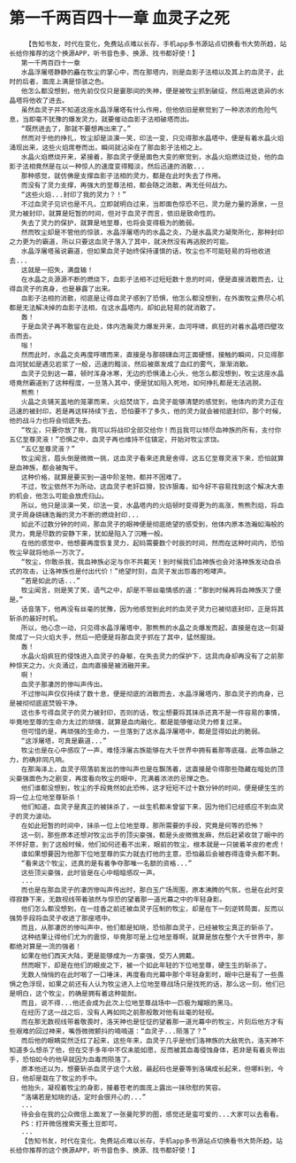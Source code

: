 # 第一千两百四十一章 血灵子之死
        【告知书友，时代在变化，免费站点难以长存，手机app多书源站点切换看书大势所趋，站长给你推荐的这个换源APP，听书音色多、换源、找书都好使！】
       第一千两百四十一章
       水晶浮屠塔静静的矗在牧尘的掌心中，而在那塔内，则是血影子法相以及其上的血灵子，此时的后者，面庞上满是惊骇之色。
       他怎么都没想到，他先前仅仅只是霎那间的失神，便是被牧尘抓到破绽，然后用这诡异的水晶塔将他收了进去。
       虽然血灵子并不知道这座水晶浮屠塔有什么作用，但他依旧是察觉到了一种浓浓的危险气息，当即毫不犹豫的爆发灵力，就要催动血影子法相破塔而出。
       “既然进去了，那就不要想再出来了。”
       然而对于他的挣扎，牧尘却是淡漠一笑，印法一变，只见得那水晶塔中，便是有着水晶火焰涌现出来，这些火焰席卷而出，瞬间就沾染在了那血影子法相之上。
       水晶火焰燃烧开来，紧接着，那血灵子便是面色大变的察觉到，水晶火焰燃烧过处，他的血影子法相竟然是在以一种惊人的速度变得黯淡，然后迅速的消散...
       那种感觉，就仿佛是支撑血影子法相的灵力，都是在此时失去了作用。
       而没有了灵力支撑，再强大的至尊法相，都会随之消散，再无任何战力。
       “这些火焰...封印了我的灵力？！”
       不过血灵子见识也是不凡，立即就明白过来，当即面色惊恐不已，灵力是力量的源泉，一旦灵力被封印，就算是短暂的时间，但对于血灵子而言，依旧是致命性的。
       失去了灵力的保护，就算是地至尊，也将会变得极为的脆弱。
       然而牧尘却是不管他的惊骇，水晶浮屠塔内的水晶之炎，乃是水晶灵力凝聚所化，那种封印之力更为的霸道，所以只要这血灵子落入了其中，就决然没有再逃脱的可能。
       水晶浮屠塔虽说霸道，但如果血灵子始终保持谨慎的话，牧尘也不可能轻易的将他收进去...
       这就是一招失，满盘输！
       在水晶之炎源源不断的燃烧下，血影子法相不过短短数十息的时间，便是直接消散而去，让得血灵子的真身，也是暴露了出来。
       血影子法相的消散，彻底是让得血灵子感到了恐惧，他怎么都没想到，在外面牧尘费尽心机都是无法解决掉的血影子法相，在这水晶塔内，却如此轻易的就消散了。
       轰！
       于是血灵子再不敢留在此处，体内浩瀚灵力爆发开来，血河呼啸，疯狂的对着水晶塔四壁攻击而去。
       嗡！
       然而此时，水晶之炎再度呼啸而来，直接是与那磅礴血河正面硬憾，接触的瞬间，只见得那血河犹如是遇见岩浆了一般，迅速的黯淡，然后被蒸发成了血红的雾气，渐渐消散。
       血灵子见到这一幕，顿时浑身冰寒，无边的恐惧涌上心头，他怎么都没想到，牧尘这座水晶塔竟然霸道到了这种程度，一旦落入其中，便是犹如陷入死地，如何挣扎都是无法逃脱。
       熊熊！
       火晶之炎铺天盖地的笼罩而来，火焰焚烧下，血灵子能够清楚的感觉到，他体内的灵力正在迅速的被封印，若是再这样持续下去，恐怕要不了多久，他的灵力就会被彻底封印，那个时候，他的战斗力也将会彻底失去。
       “牧尘，只要你放了我，我可以将战印全部交给你！而且我可以倾尽血神族的所有，支付你五亿至尊灵液！”恐惧之中，血灵子再也维持不住镇定，开始对牧尘求饶。
       “五亿至尊灵液？”
       牧尘闻言，眉头倒是微微一挑，这血灵子看来还真是舍得，这五亿至尊灵液下来，恐怕就算是血神族，都会被掏干。
       这种价格，就算是要买到一道中阶圣物，都并不困难了。
       不过，牧尘依然不为所动，这血灵子老奸巨猾，狡诈狠毒，如今好不容易找到这个解决大患的机会，他怎么可能会放虎归山。
       所以，他只是淡漠一笑，印法一变，水晶塔内的火焰顿时变得更为的高涨，熊熊烈焰，将血灵子周身磅礴浩瀚的灵力不断的燃烧封印...
       如此不过数分钟的时间，那血灵子的眼神便是彻底绝望的感受到，他体内原本浩瀚如海般的灵力，竟是尽数的安静下来，犹如是陷入了沉睡一般。
       在他的感觉中，他想要再度恢复灵力，起码需要数个时辰的时间，然而在这种时间内，恐怕牧尘早就将他杀一万次了。
       “牧尘，你敢杀我，我血神族必定与你不共戴天！到时候我们血神族也会对洛神族发动自杀式的攻击，让洛神族也是付出代价！”绝望时刻，血灵子发出怨毒的咆哮声。
       “若是如此的话...”
       牧尘闻言，则是笑了笑，语气之中，却是不带丝毫情感的道：“那到时候再将血神族灭了便是。”
       话音落下，他再没有丝毫的犹豫，因为他感觉到此时的血灵子灵力已被彻底封印，正是将其斩杀的最好时机。
       所以，他心念一动，只见得水晶浮屠塔中，那熊熊的水晶之炎爆发而起，直接是在这一刻凝聚成了一只火焰大手，然后一把便是将那血灵子抓在了其中，猛然握拢。
       轰！
       水晶火焰疯狂的侵蚀进入血灵子的身躯，在失去灵力的保护下，这具肉身却再没有了之前那种惊天之力，火炎涌过，血肉直接是被消融开来。
       啊！
       血灵子那凄厉的惨叫声传出。
       不过惨叫声仅仅持续了数十息，便是彻底的消散而去，水晶浮屠塔内，那血灵子的肉身，已是被彻彻底底焚毁干净。
       这也多亏得血灵子的灵力被封印，否则的话，牧尘想要将其抹杀还真不是一件容易的事情，毕竟地至尊的生命力太过的顽强，就算是血肉融化，都是能够催动灵力修复过来。
       但可惜的是，再顽强的生命力，一旦落到了这水晶浮屠塔中，都是显得如此的脆弱。
       “这浮屠塔，可真是霸道...”
       牧尘也是在心中感叹了一声，难怪浮屠古族能够在大千世界中拥有着那等底蕴，此等血脉之力，的确非同凡响。
       在那海泽上，血灵子陨落前发出的惨叫声也是在飘荡着，这直接是令得那些隐藏在暗处的顶尖豪强面色为之剧变，再度看向牧尘的眼中，充满着浓浓的忌惮之色。
       他们谁都没想到，牧尘的手段竟然如此恐怖，这才短短不过十数分钟的时间，便是硬生生的将一位上位地至尊斩杀！
       他们知道，血灵子是真正的被抹杀了，一丝生机都未曾留下来，因为他们已经感应不到血灵子的灵力波动。
       在如此短暂的时间中，抹杀一位上位地至尊，那所需要的手段，究竟是何等的恐怖？
       这一刻，那些原本还想对牧尘出手的顶尖豪强，都是头皮微微发麻，然后赶紧收敛了眼中的不怀好意，到了这般时候，他们如何还看不出来，眼前的牧尘，根本就是一只披着羊皮的老虎！
       谁如果想要因为他那下位地至尊的实力就去打他的主意，恐怕最后会被吞得连骨头都不剩。
       “看来这个牧尘，还真的是有着争夺那唯一名额的资格...”
       这些顶尖豪强，此时皆是在心中暗暗感叹一声。
       ...
       而也是在那血灵子的凄厉惨叫声传出时，那白玉广场周围，原本沸腾的气氛，也是在此时变得寂静下来，无数视线带着骇然与惊恐的望着那一道光幕之中的年轻身影。
       他们怎么都没想到，在一炷香之前还被血灵子压制的牧尘，却是在下一刻逆转局面，反而以强势手段将血灵子收进了那座塔中。
       而且，从那凄厉的惨叫声中，他们都是知晓，恐怕那血灵子，已经被牧尘真正的斩杀了。
       这种结果让得他们尤为的震惊，毕竟那可是上位地至尊啊，就算是放在整个大千世界中，那都绝对算是一流的强者！
       如果在他们西天大陆，更是能够成为一方豪强，受万人拥戴。
       然而眼下，却是在他们的眼皮之下，被一个如此年轻的下位地至尊，硬生生的斩杀了。
       无数人悄悄的在此时咽了一口唾沫，再度看向光幕中那个年轻身影时，眼中已是有了一些畏惧之色浮现，如果之前还有人认为牧尘进入上位地至尊战场只是找死的话，那么这一刻，他们已是明白，这个牧尘，的确是拥有着这种能耐。
       而且，说不得...他还会成为此次上位地至尊战场中一匹极为耀眼的黑马。
       在经历了这一战之后，没有人再如同之前那般敢对他有丝毫的轻视。
       而在那无数视线带着敬畏时，洛天神也是怔怔的望着那一道光幕中的牧尘，片刻后他方才有些艰难的回过神来，嘴唇微微颤抖的喃喃道：“血灵子...陨落了？”
       而后他的眼睛突然泛红了起来，这些年来，血灵子几乎是他们洛神族的大敌死仇，洛天神不知道多么想杀了他，但在交手多年中不仅未能如愿，反而被其血毒侵蚀身体，若非是有着炎帝出手，恐怕如今的他早就因为血毒而陨落了。
       原本他还以为，想要斩杀血灵子这个大敌，最起码也是要等到洛璃成长起来，但哪料到，今日，他却是栽在了牧尘的手中。
       他抬头，凝视着牧尘的身影，接着苍老的面庞上露出一抹欣慰的笑容。
       “洛璃若是知晓的话，定时会很开心的...”
       ...
       待会会在我的公众微信上面发了一张曼陀罗的图，感觉还是蛮可爱的...大家可以去看看。
       PS：打开微信搜索天蚕土豆即可。
       ...
       【告知书友，时代在变化，免费站点难以长存，手机app多书源站点切换看书大势所趋，站长给你推荐的这个换源APP，听书音色多、换源、找书都好使！】